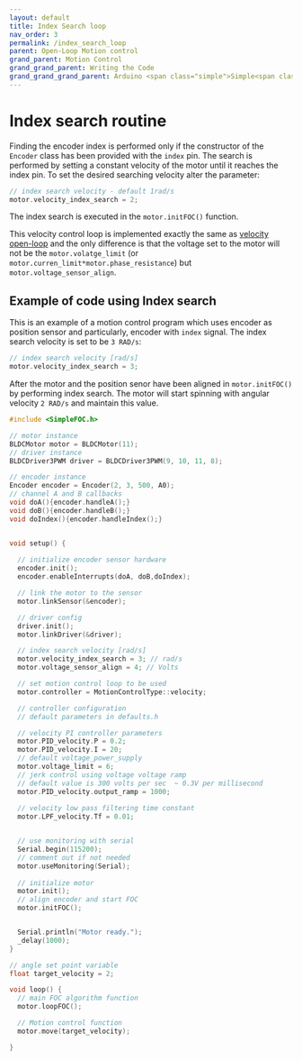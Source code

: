```yaml
---
layout: default
title: Index Search loop 
nav_order: 3
permalink: /index_search_loop
parent: Open-Loop Motion control
grand_parent: Motion Control
grand_grand_parent: Writing the Code
grand_grand_grand_parent: Arduino <span class="simple">Simple<span class="foc">FOC</span>library</span>
---
```


# Index search routine
Finding the encoder index is performed only if the constructor of the `Encoder` class has been provided with the `index` pin. The search is performed by setting a constant velocity of the motor until it reaches the index pin. To set the desired searching velocity alter the parameter:
```cpp
// index search velocity - default 1rad/s
motor.velocity_index_search = 2;
```
The index search is executed in the `motor.initFOC()` function. 

This velocity control loop is implemented exactly the same as [velocity open-loop](/velocity_loop) and the only difference is that the voltage set to the motor will not be the `motor.volatge_limit` (or `motor.curren_limit*motor.phase_resistance`) but `motor.voltage_sensor_align`.

## Example of code using Index search

This is an example of a motion control program which uses encoder as position sensor and particularly, encoder with `index` signal. The index search velocity is set to be `3 RAD/s`:
```cpp
// index search velocity [rad/s]
motor.velocity_index_search = 3;
```

After the motor and the position senor have been aligned in `motor.initFOC()` by performing index search. The motor will start spinning with angular velocity `2 RAD/s` and maintain this value.

```cpp
#include <SimpleFOC.h>

// motor instance
BLDCMotor motor = BLDCMotor(11);
// driver instance
BLDCDriver3PWM driver = BLDCDriver3PWM(9, 10, 11, 8);

// encoder instance
Encoder encoder = Encoder(2, 3, 500, A0);
// channel A and B callbacks
void doA(){encoder.handleA();}
void doB(){encoder.handleB();}
void doIndex(){encoder.handleIndex();}


void setup() {
  
  // initialize encoder sensor hardware
  encoder.init();
  encoder.enableInterrupts(doA, doB,doIndex); 

  // link the motor to the sensor
  motor.linkSensor(&encoder);

  // driver config
  driver.init();
  motor.linkDriver(&driver);

  // index search velocity [rad/s]
  motor.velocity_index_search = 3; // rad/s
  motor.voltage_sensor_align = 4; // Volts

  // set motion control loop to be used
  motor.controller = MotionControlType::velocity;

  // controller configuration 
  // default parameters in defaults.h

  // velocity PI controller parameters
  motor.PID_velocity.P = 0.2;
  motor.PID_velocity.I = 20;
  // default voltage_power_supply
  motor.voltage_limit = 6;
  // jerk control using voltage voltage ramp
  // default value is 300 volts per sec  ~ 0.3V per millisecond
  motor.PID_velocity.output_ramp = 1000;
 
  // velocity low pass filtering time constant
  motor.LPF_velocity.Tf = 0.01;


  // use monitoring with serial 
  Serial.begin(115200);
  // comment out if not needed
  motor.useMonitoring(Serial);
  
  // initialize motor
  motor.init();
  // align encoder and start FOC
  motor.initFOC();


  Serial.println("Motor ready.");
  _delay(1000);
}

// angle set point variable
float target_velocity = 2;

void loop() {
  // main FOC algorithm function
  motor.loopFOC();

  // Motion control function
  motor.move(target_velocity);

}

```

